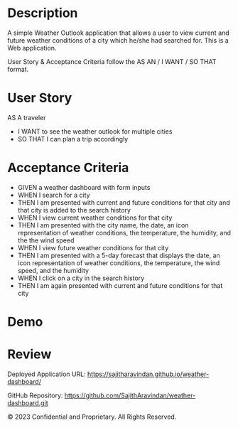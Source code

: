 # Description
A simple Weather Outlook application that allows a user to view current and future weather conditions of a city which he/she had searched for. This is a Web application.

User Story & Acceptance Criteria follow the AS AN / I WANT / SO THAT format.

# User Story
AS A traveler
* I WANT to see the weather outlook for multiple cities
* SO THAT I can plan a trip accordingly



# Acceptance Criteria
* GIVEN a weather dashboard with form inputs
* WHEN I search for a city
* THEN I am presented with current and future conditions for that city and that city is added to the search history
* WHEN I view current weather conditions for that city
* THEN I am presented with the city name, the date, an icon representation of weather conditions, the temperature, the humidity, and the the wind speed
* WHEN I view future weather conditions for that city
* THEN I am presented with a 5-day forecast that displays the date, an icon representation of weather conditions, the temperature, the wind speed, and the humidity
* WHEN I click on a city in the search history
* THEN I am again presented with current and future conditions for that city

# Demo


# Review
Deployed Application URL: https://sajitharavindan.github.io/weather-dashboard/

GitHub Repository: https://github.com/SajithAravindan/weather-dashboard.git

© 2023 Confidential and Proprietary. All Rights Reserved.